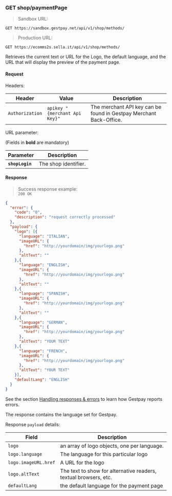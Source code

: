 ### GET shop/paymentPage


> Sandbox URL:

```
GET https://sandbox.gestpay.net/api/v1/shop/methods/
```


> Production URL: 

```
GET https://ecomms2s.sella.it/api/v1/shop/methods/
```

Retrieves the current text or URL for the Logo, the default language, and the URL that will display the preview of the payment page. 

#### Request 

Headers: 

| Header          | Value                         | Description                                                        |
| --------------- | ----------------------------- | ------------------------------------------------------------------ |
| `Authorization` | `apikey "{merchant Api Key}"` | The merchant API key can be found in Gestpay Merchant Back-Office. |

URL parameter: 

(Fields in **bold** are mandatory)

| Parameter | Description | 
| --------- | ----------- | 
| **`shopLogin`** | The shop identifier. | 

#### Response 

> Success response example:<br>
> `200 OK`

```json
{
  "error": {
    "code": "0",
    "description": "request correctly processed"
  },
  "payload": {
    "logo": [{
      "language": "ITALIAN",
      "imageURL": {
        "href": "http://yourdomain/img/yourlogo.png"
      },
      "altText": ""
    },{
      "language": "ENGLISH",
      "imageURL": {
        "href": "http://yourdomain/img/yourlogo.png"
      },
      "altText": ""
    },{
      "language": "SPANISH",
      "imageURL": {
        "href": "http://yourdomain/img/yourlogo.png"
      },
      "altText": ""
    },{
      "language": "GERMAN",
      "imageURL": {
        "href": "http://yourdomain/img/yourlogo.png"
      },
      "altText": "YOUR TEXT"
    },{
      "language": "FRENCH",
      "imageURL": {
        "href": "http://yourdomain/img/yourlogo.png"
      },
      "altText": "YOUR TEXT"
    }],
    "defaultLang": "ENGLISH" 
  } 
}
```

See the section [Handling responses & errors](#handling-responses-amp-errors) to learn how Gestpay reports errors.

The response contains the language set for Gestpay. 

Response `payload` details:


| Field          | Description 
| -------------- | -----------
| `logo`  | an array of logo objects, one per language. 
| `logo.language` | The language for this particular logo
| `logo.imageURL.href` | A URL for the logo 
| `logo.altText` | The text to show for alternative readers, textual browsers, etc.
| `defaultLang` | the default language for the payment page 
